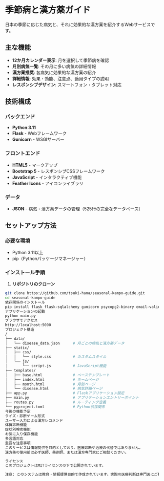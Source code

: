# 季節病と漢方薬ガイド
日本の季節に応じた病気と、それに効果的な漢方薬を紹介するWebサービスです。
## 主な機能
- **12か月カレンダー表示**: 月を選択して季節病を確認
- **月別病気一覧**: その月に多い病気の詳細情報
- **漢方薬推奨**: 各病気に効果的な漢方薬の紹介
- **詳細情報**: 効果・効能、注意点、適用タイプの説明
- **レスポンシブデザイン**: スマートフォン・タブレット対応
## 技術構成
### バックエンド
- **Python 3.11**
- **Flask** - Webフレームワーク
- **Gunicorn** - WSGIサーバー
### フロントエンド
- **HTML5** - マークアップ
- **Bootstrap 5** - レスポンシブCSSフレームワーク
- **JavaScript** - インタラクティブ機能
- **Feather Icons** - アイコンライブラリ
### データ
- **JSON** - 病気・漢方薬データの管理（525行の完全なデータベース）
## セットアップ方法
### 必要な環境
- Python 3.11以上
- pip（Pythonパッケージマネージャー）
### インストール手順
1. **リポジトリのクローン**
```bash
git clone https://github.com/tsuki-hana/seasonal-kampo-guide.git
cd seasonal-kampo-guide
依存関係のインストール
pip install flask flask-sqlalchemy gunicorn psycopg2-binary email-validator
アプリケーションの起動
python main.py
ブラウザでアクセス
http://localhost:5000
プロジェクト構造
/
├── data/
│   └── disease_data.json      # 月ごとの病気と漢方薬データ
├── static/
│   ├── css/
│   │   └── style.css          # カスタムスタイル
│   └── js/
│       └── script.js          # JavaScript機能
├── templates/
│   ├── base.html              # ベーステンプレート
│   ├── index.html             # ホームページ
│   ├── month.html             # 月別ページ
│   └── disease.html           # 病気詳細ページ
├── app.py                     # Flaskアプリケーション設定
├── main.py                    # アプリケーションエントリーポイント
├── routes.py                  # ルーティング定義
└── pyproject.toml             # Python依存関係
今後の機能予定
クイズ・診断ゲーム形式
ユーザー入力による漢方レコメンド
体質診断機能
症状別検索機能
お気に入り保存機能
多言語対応
重要な注意事項
このサービスは情報提供を目的としており、医療診断や治療の代替ではありません。
漢方薬の使用前は必ず医師、薬剤師、または漢方専門家にご相談ください。

ライセンス
このプロジェクトはMITライセンスの下で公開されています。

注意: このシステムは教育・情報提供目的で作成されています。実際の医療判断は専門医にご相談ください。
